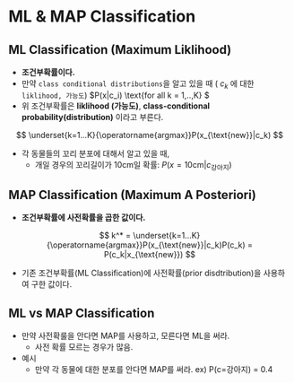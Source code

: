 # ML & MAP Classification
## ML Classification (Maximum Liklihood)
* **조건부확률이다.** 
* 만약 `class conditional distributions`을 알고 있을 때 ( $c_k$ 에 대한 `liklihood, 가능도`) $P(x|c_i) \text{for all k = 1,..,K} $
* 위 조건부확률은 **liklihood (가능도)**, **class-conditional probability(distribution)** 이라고 부른다.

$$
\underset{k=1...K}{\operatorname{argmax}}P(x_{\text{new}}|c_k)
$$
* 각 동물들의 꼬리 분포에 대해서 알고 있을 때,
  * 개일 경우의 꼬리길이가 10cm일 확률: $P(x=\text{10cm}|c_\text{강아지})$

## MAP Classification (Maximum A Posteriori)
* **조건부확률에 사전확률을 곱한 값이다.**

$$
k^* = \underset{k=1...K}{\operatorname{argmax}}P(x_{\text{new}}|c_k)P(c_k) = P(c_k|x_{\text{new}})
$$
* 기존 조건부확률(ML Classification)에 사전확률(prior disdtribution)을 사용하여 구한 값이다.

## ML vs MAP Classification
* 만약 사전확룰을 안다면 MAP를 사용하고, 모른다면 ML을 써라.
  * 사전 확률 모르는 경우가 많음.
* 예시
  * 만약 각 동물에 대한 분포를 안다면 MAP를 써라. ex) P(c=강아지) = 0.4
